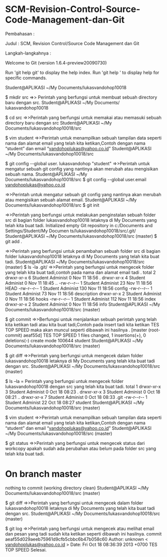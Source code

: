 # SCM-Revision-Control-Source-Code-Management-dan-Git

Pembahasan   :

Judul :
SCM, Revision Control/Source Code Management dan Git

Langkah-langkahnya :

Welcome to Git (version 1.6.4-preview20090730)

Run 'git help git' to display the help index.
Run 'git help <command>' to display help for specific commands.

Student@APLIKASI ~/My Documents/lukasvandohop10018

$ mkdir src
=>> Perintah yang berfungsi untuk membuat  sebuah directory baru dengan src.
Student@APLIKASI ~/My Documents/ lukasvandohop10018

$ cd src
=>>Perintah yang berfungsi untuk memakai atau memasuki sebuah directory baru dengan src
Student@APLIKASI ~/My Documents/lukasvandohop10018/src

$ vim student
=>>Perintah untuk menampilkan sebuah tampilan data seperti nama dan alamat email yang telah kita ketikan,Contoh dengan nama “student” dan email “vandohoplukas@yahoo.co.id”
Student@APLIKASI ~/My Documents/lukasvandohop10018/src

$ git config --global user. lukasvandohop "student"
=>>Perintah untuk mengatur  sebuah git  config yang nantinya akan merubah atau mengisikan sebuah nama.
Student@APLIKASI ~/My Documents/lukasvandohop10018/src
$ git config --global user.email vandohoplukas@yahoo.co.id 

=>>Perintah untuk mengatur  sebuah git  config yang nantinya akan merubah atau mengisikan sebuah alamat email.
Student@APLIKASI ~/My Documents/lukasvandohop10018/src
$ git init

=>>Perintah yang berfungsi untuk melakukan penginstalan sebuah folder src di bagian folder lukasvandohop10018  letaknya di My Documents yang telah kita buat tadi.
Initialized empty Git repository in c:/Documents and Settings/Student/My Documen
ts/lukasvandohop10018/src/.git/
Student@APLIKASI ~/My Documents/lukasvandohop10018/src (master)
$ git add .

=>>Perintah yang berfungsi untuk penambahan sebuah folder src di bagian folder lukasvandohop10018 letaknya di My Documents yang telah kita buat tadi.
Student@APLIKASI ~/My Documents/lukasvandohop10018/src (master)
$ ls -la .git/
=>>Perintah yang berfungsi untuk mengecek folder yang telah kita buat tadi,contoh pada nama dan alamat email tadi .
total 2
drwxr-xr-x    6 Student  Administ        0 Nov 11 18:56 .
drwxr-xr-x    4 Student  Administ        0 Nov 11 18:45 ..
-rw-r--r--    1 Student  Administ       23 Nov 11 18:56 HEAD
-rw-r--r--    1 Student  Administ      130 Nov 11 18:56 config
-rw-r--r--    1 Student  Administ       73 Nov 11 18:56 description
drwxr-xr-x    2 Student  Administ        0 Nov 11 18:56 hooks
-rw-r--r--    1 Student  Administ      112 Nov 11 18:56 index
drwxr-xr-x    2 Student  Administ        0 Nov 11 18:56 info
Student@APLIKASI ~/My Documents/lukasvandohop10018/src (master)

$ git commit
=>>Berfungsi untuk menjalankan sebuah perintah yang telah kita ketikan tadi atau kita buat tadi,Contoh pada insert tadi kita ketikan TES TOP SPEED maka akan muncul seperti dibawah ini hasilnya .
[master (root-commit) aeaf55d] TES TOP SPEED
 1 files changed, 1 insertions(+), 0 deletions(-)
 create mode 100644 student
Student@APLIKASI ~/My Documents/lukasvandohop10018/src (master)

$ git diff
=>>Perintah yang berfungsi untuk mengecek dalam  folder lukasvandohop10018  letaknya di My Documents yang telah kita buat tadi dengan src.
Student@APLIKASI ~/My Documents/lukasvandohop10018/src (master)

$ ls –la
=  Perintah yang berfungsi untuk mengecek folder lukasvandohop10018 dengan src yang telah kita buat tadi.
total 1
drwxr-xr-x    3 Student  Administ        0 Oct 18 08:23 .
drwxr-xr-x    3 Student  Administ        0 Oct 18 08:21 ..
drwxr-xr-x    7 Student  Administ        0 Oct 18 08:33 .git
-rw-r--r--    1 Student  Administ       22 Oct 18 08:27 student
Student@APLIKASI ~/My Documents/lukasvandohop10018/src (master)

$ vim student
=>>Perintah untuk menampilkan sebuah tampilan data seperti nama dan alamat email yang telah kita ketikan,Contoh dengan nama “student” dan email “vandohoplukas@yahoo.co.id”
Student@APLIKASI ~/My Documents/lukasvandohop10018/src (master)

$ git status
=>>Perintah yang berfungsi untuk mengecek status dari workcopy apakah sudah ada perubahan atau belum pada folder src yang telah kita buat tadi.
# On branch master
nothing to commit (working directory clean)
Student@APLIKASI ~/My Documents/lukasvandohop10018/src (master)

$ git diff
=>>Perintah yang berfungsi untuk mengecek dalam  folder lukasvandohop10018  letaknya di My Documents yang telah kita buat tadi dengan src.
Student@APLIKASI ~/My Documents/lukasvandohop10018/src (master)

$ git log
=>>Perintah yang berfungsi untuk mengecek atau melihat email dan pesan yang tadi sudah kita ketikan seperti dibawah ini hasilnya.
commit aeaf55d029aeeb75961d9cfb5cbbc6b47b058c60
Author: unknown < vandohoplukas@yahoo.co.id >
Date:   Fri Oct 18 08:36:39 2013 +0700
    TES TOP SPEED
Selesai.
